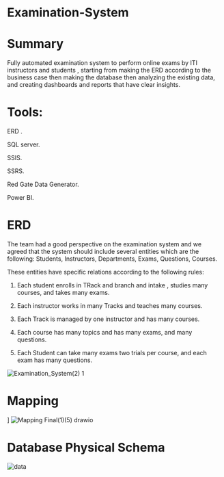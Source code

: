 # Examination-System

# Summary
Fully automated examination system to perform online exams by ITI instructors and students , starting from making the ERD according to the business case then making the database then analyzing the existing data, and creating dashboards and reports that have clear insights.

 # Tools:
ERD .

SQL server.

SSIS.

SSRS.

Red Gate Data Generator.

Power BI.

# ERD
The team had a good perspective on the examination system and we agreed that the system should include several entities which are the following: Students, Instructors, Departments, Exams, Questions, Courses.

These entities have specific relations according to the following rules:

1) Each student enrolls in TRack and branch and intake , studies many courses, and takes many exams.

2) Each instructor works in many Tracks and teaches many courses.

3) Each Track is managed by one instructor and has many courses.

4) Each course has many topics and has many exams, and many questions.

5) Each Student can take many exams two trials per course, and each exam has many questions.

![Examination_System(2) 1](https://github.com/MohamedRamadan7455/Examination-System/assets/120788796/23f6eaf1-d3a1-4364-8701-d49b5d12ef6e)


# Mapping
]
![Mapping Final(1)(5) drawio](https://github.com/MohamedRamadan7455/Examination-System/assets/120788796/2b6de7dc-deaa-4668-b249-5804b32dc9e7)

#  Database Physical Schema

![data](https://github.com/MohamedRamadan7455/Examination-System/assets/120788796/9657b920-1c76-4c01-a229-e39635453ec2)

 
